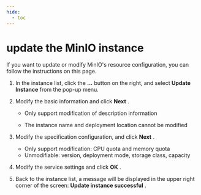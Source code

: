 ```yaml
---
hide:
  - toc
---
```


# update the MinIO instance

If you want to update or modify MinIO's resource configuration, you can follow the instructions on this page.

1. In the instance list, click the __...__ button on the right, and select __Update Instance__ from the pop-up menu.

    <!--screenshot-->

2. Modify the basic information and click __Next__ .

    - Only support modification of description information
    - The instance name and deployment location cannot be modified

        <!--screenshot-->

3. Modify the specification configuration, and click __Next__ .

    - Only support modification: CPU quota and memory quota
    - Unmodifiable: version, deployment mode, storage class, capacity

    <!--screenshot-->

4. Modify the service settings and click __OK__ .

    <!--screenshot-->

5. Back to the instance list, a message will be displayed in the upper right corner of the screen: __Update instance successful__ .

    <!--screenshot-->